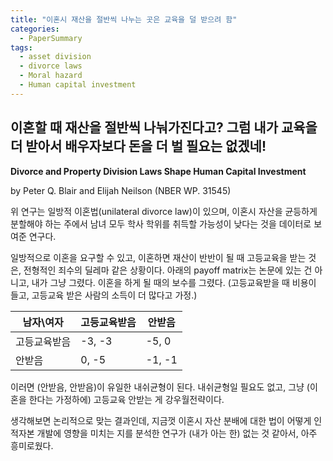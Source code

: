 ```yaml
---
title: "이혼시 재산을 절반씩 나누는 곳은 교육을 덜 받으려 함"
categories:
  - PaperSummary
tags:
  - asset division
  - divorce laws
  - Moral hazard
  - Human capital investment
--- 
```


## 이혼할 때 재산을 절반씩 나눠가진다고? 그럼 내가 교육을 더 받아서 배우자보다 돈을 더 벌 필요는 없겠네!

**Divorce and Property Division Laws Shape Human Capital Investment**

by Peter Q. Blair and Elijah Neilson (NBER WP. 31545)

<!--
In theory, unilateral divorce laws alter the private incentive to invest in human capital by permitting either spouse to initiate the division of the marital assets. Using several causal research designs we show that both men and women are less likely to attain a bachelor’s degree in states with unilateral divorce laws—especially individuals who were exposed to the laws when making educational choices and who live in states requiring an even split of assets upon divorce. Unilateral divorce laws do not distort human capital investment generically—but rather in contexts where the property division laws invite moral hazard.
-->

위 연구는 일방적 이혼법(unilateral divorce law)이 있으며, 이혼시 자산을 균등하게 분할해야 하는 주에서 남녀 모두 학사 학위를 취득할 가능성이 낮다는 것을 데이터로 보여준 연구다. 

일방적으로 이혼을 요구할 수 있고, 이혼하면 재산이 반반이 될 때 고등교육을 받는 것은, 전형적인 죄수의 딜레마 같은 상황이다. 아래의 payoff matrix는 논문에 있는 건 아니고, 내가 그냥 그렸다. 이혼을 하게 될 때의 보수를 그렸다. (고등교육받을 때 비용이 들고, 고등교육 받은 사람의 소득이 더 많다고 가정.)

남자\여자 | 고등교육받음 | 안받음
---|---|---
고등교육받음|-3, -3| -5, 0
안받음|0, -5|-1, -1

이러면 (안받음, 안받음)이 유일한 내쉬균형이 된다. 내쉬균형일 필요도 없고, 그냥 (이혼을 한다는 가정하에) 고등교육 안받는 게 강우월전략이다. 

생각해보면 논리적으로 맞는 결과인데, 지금껏 이혼시 자산 분배에 대한 법이 어떻게 인적자본 개발에 영향을 미치는 지를 분석한 연구가 (내가 아는 한) 없는 것 같아서, 아주 흥미로웠다. 